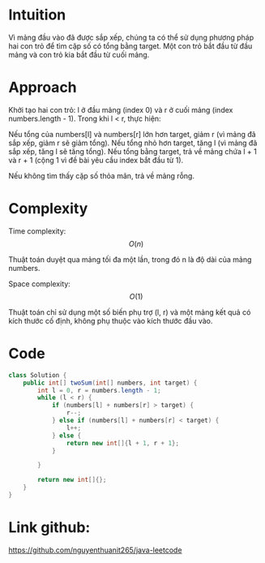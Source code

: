 # Intuition
<!-- Describe your first thoughts on how to solve this problem. -->
Vì mảng đầu vào đã được sắp xếp, chúng ta có thể sử dụng phương pháp hai con trỏ để tìm cặp số có tổng bằng target. Một con trỏ bắt đầu từ đầu mảng và con trỏ kia bắt đầu từ cuối mảng.
# Approach
<!-- Describe your approach to solving the problem. -->

Khởi tạo hai con trỏ: l ở đầu mảng (index 0) và r ở cuối mảng (index numbers.length - 1).
Trong khi l < r, thực hiện:

Nếu tổng của numbers[l] và numbers[r] lớn hơn target, giảm r (vì mảng đã sắp xếp, giảm r sẽ giảm tổng).
Nếu tổng nhỏ hơn target, tăng l (vì mảng đã sắp xếp, tăng l sẽ tăng tổng).
Nếu tổng bằng target, trả về mảng chứa l + 1 và r + 1 (cộng 1 vì đề bài yêu cầu index bắt đầu từ 1).


Nếu không tìm thấy cặp số thỏa mãn, trả về mảng rỗng.

# Complexity

Time complexity: $$O(n)$$

<!-- Add your time complexity here, e.g. $$O(n)$$ -->
Thuật toán duyệt qua mảng tối đa một lần, trong đó n là độ dài của mảng numbers.

Space complexity: $$O(1)$$

<!-- Add your space complexity here, e.g. $$O(n)$$ -->
Thuật toán chỉ sử dụng một số biến phụ trợ (l, r) và một mảng kết quả có kích thước cố định, không phụ thuộc vào kích thước đầu vào.

# Code
```java []
class Solution {
    public int[] twoSum(int[] numbers, int target) {
        int l = 0, r = numbers.length - 1;
        while (l < r) {
            if (numbers[l] + numbers[r] > target) {
                r--;
            } else if (numbers[l] + numbers[r] < target) {
                l++;
            } else {
                return new int[]{l + 1, r + 1};
            }

        }

        return new int[]{};
    }
}
```

# Link github:
https://github.com/nguyenthuanit265/java-leetcode